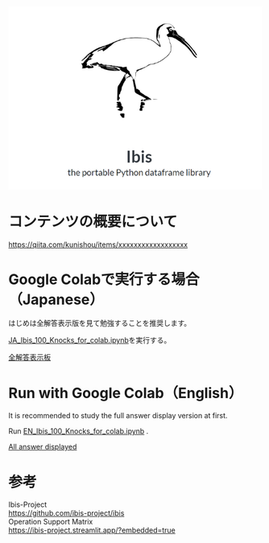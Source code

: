 ![ibis](ibis.png)

# コンテンツの概要について
https://qiita.com/kunishou/items/xxxxxxxxxxxxxxxxxx

# Google Colabで実行する場合（Japanese）
はじめは全解答表示版を見て勉強することを推奨します。  
  
[JA_Ibis_100_Knocks_for_colab.ipynb](https://drive.google.com/file/d/1Dw_QsppmVPD3ootAFC9Hcr6BYrdPNxDP/view?usp=sharing)を実行する。

[全解答表示板](https://drive.google.com/file/d/1IL8VDAkqrSG7ixWrnpGuF2_k7-e1NfFi/view?usp=sharing)

# Run with Google Colab（English）
It is recommended to study the full answer display version at first.  
  
Run [EN_Ibis_100_Knocks_for_colab.ipynb](https://drive.google.com/file/d/13HZuvpmdu9NTxDOooceFhFX_fl5vD6Z6/view?usp=sharing) .

[All answer displayed](https://drive.google.com/file/d/1q881d0dG_nLx2nLugSOPrdcjdXpMut8l/view?usp=sharing)

# 参考
Ibis-Project  
https://github.com/ibis-project/ibis  
Operation Support Matrix  
https://ibis-project.streamlit.app/?embedded=true
